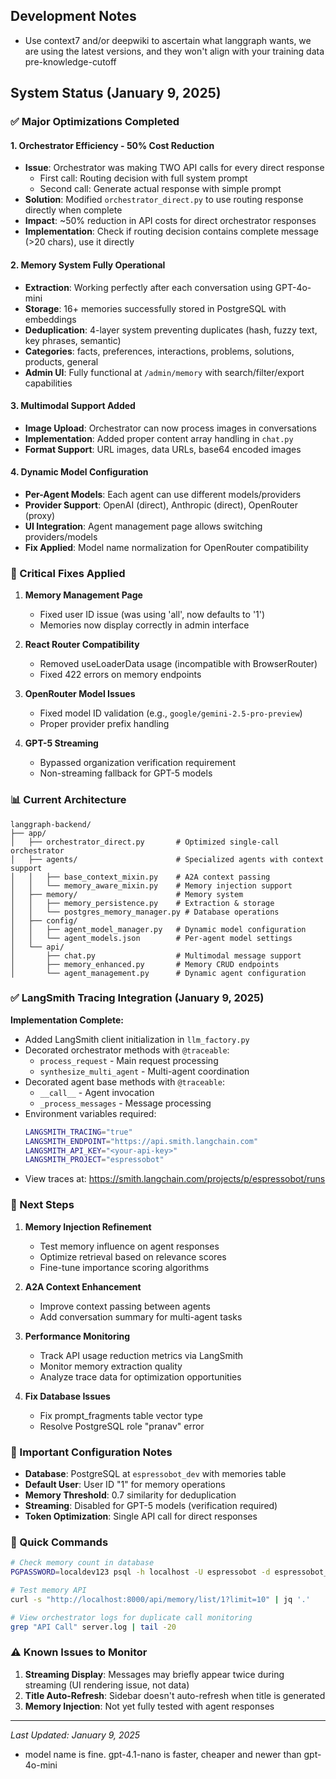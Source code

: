 ## Development Notes

- Use context7 and/or deepwiki to ascertain what langgraph wants, we are using the latest versions, and they won't align with your training data pre-knowledge-cutoff

## System Status (January 9, 2025)

### ✅ Major Optimizations Completed

#### 1. **Orchestrator Efficiency - 50% Cost Reduction**
- **Issue**: Orchestrator was making TWO API calls for every direct response
  - First call: Routing decision with full system prompt
  - Second call: Generate actual response with simple prompt
- **Solution**: Modified `orchestrator_direct.py` to use routing response directly when complete
- **Impact**: ~50% reduction in API costs for direct orchestrator responses
- **Implementation**: Check if routing decision contains complete message (>20 chars), use it directly

#### 2. **Memory System Fully Operational**
- **Extraction**: Working perfectly after each conversation using GPT-4o-mini
- **Storage**: 16+ memories successfully stored in PostgreSQL with embeddings
- **Deduplication**: 4-layer system preventing duplicates (hash, fuzzy text, key phrases, semantic)
- **Categories**: facts, preferences, interactions, problems, solutions, products, general
- **Admin UI**: Fully functional at `/admin/memory` with search/filter/export capabilities

#### 3. **Multimodal Support Added**
- **Image Upload**: Orchestrator can now process images in conversations
- **Implementation**: Added proper content array handling in `chat.py`
- **Format Support**: URL images, data URLs, base64 encoded images

#### 4. **Dynamic Model Configuration**
- **Per-Agent Models**: Each agent can use different models/providers
- **Provider Support**: OpenAI (direct), Anthropic (direct), OpenRouter (proxy)
- **UI Integration**: Agent management page allows switching providers/models
- **Fix Applied**: Model name normalization for OpenRouter compatibility

### 🐛 Critical Fixes Applied

1. **Memory Management Page**
   - Fixed user ID issue (was using 'all', now defaults to '1')
   - Memories now display correctly in admin interface

2. **React Router Compatibility**
   - Removed useLoaderData usage (incompatible with BrowserRouter)
   - Fixed 422 errors on memory endpoints

3. **OpenRouter Model Issues**
   - Fixed model ID validation (e.g., `google/gemini-2.5-pro-preview`)
   - Proper provider prefix handling

4. **GPT-5 Streaming**
   - Bypassed organization verification requirement
   - Non-streaming fallback for GPT-5 models

### 📊 Current Architecture

```
langgraph-backend/
├── app/
│   ├── orchestrator_direct.py       # Optimized single-call orchestrator
│   ├── agents/                      # Specialized agents with context support
│   │   ├── base_context_mixin.py    # A2A context passing
│   │   └── memory_aware_mixin.py    # Memory injection support
│   ├── memory/                      # Memory system
│   │   ├── memory_persistence.py    # Extraction & storage
│   │   └── postgres_memory_manager.py # Database operations
│   ├── config/
│   │   ├── agent_model_manager.py   # Dynamic model configuration
│   │   └── agent_models.json        # Per-agent model settings
│   └── api/
│       ├── chat.py                  # Multimodal message support
│       ├── memory_enhanced.py       # Memory CRUD endpoints
│       └── agent_management.py      # Dynamic agent configuration
```

### ✅ LangSmith Tracing Integration (January 9, 2025)

**Implementation Complete:**
- Added LangSmith client initialization in `llm_factory.py`
- Decorated orchestrator methods with `@traceable`:
  - `process_request` - Main request processing
  - `synthesize_multi_agent` - Multi-agent coordination
- Decorated agent base methods with `@traceable`:
  - `__call__` - Agent invocation
  - `_process_messages` - Message processing
- Environment variables required:
  ```bash
  LANGSMITH_TRACING="true"
  LANGSMITH_ENDPOINT="https://api.smith.langchain.com"
  LANGSMITH_API_KEY="<your-api-key>"
  LANGSMITH_PROJECT="espressobot"
  ```
- View traces at: https://smith.langchain.com/projects/p/espressobot/runs

### 🚀 Next Steps

1. **Memory Injection Refinement**
   - Test memory influence on agent responses
   - Optimize retrieval based on relevance scores
   - Fine-tune importance scoring algorithms

2. **A2A Context Enhancement**
   - Improve context passing between agents
   - Add conversation summary for multi-agent tasks

3. **Performance Monitoring**
   - Track API usage reduction metrics via LangSmith
   - Monitor memory extraction quality
   - Analyze trace data for optimization opportunities

4. **Fix Database Issues**
   - Fix prompt_fragments table vector type
   - Resolve PostgreSQL role "pranav" error

### 📝 Important Configuration Notes

- **Database**: PostgreSQL at `espressobot_dev` with memories table
- **Default User**: User ID "1" for memory operations
- **Memory Threshold**: 0.7 similarity for deduplication
- **Streaming**: Disabled for GPT-5 models (verification required)
- **Token Optimization**: Single API call for direct responses

### 🔧 Quick Commands

```bash
# Check memory count in database
PGPASSWORD=localdev123 psql -h localhost -U espressobot -d espressobot_dev -c "SELECT COUNT(*) FROM memories;"

# Test memory API
curl -s "http://localhost:8000/api/memory/list/1?limit=10" | jq '.'

# View orchestrator logs for duplicate call monitoring
grep "API Call" server.log | tail -20
```

### ⚠️ Known Issues to Monitor

1. **Streaming Display**: Messages may briefly appear twice during streaming (UI rendering issue, not data)
2. **Title Auto-Refresh**: Sidebar doesn't auto-refresh when title is generated
3. **Memory Injection**: Not yet fully tested with agent responses

---
*Last Updated: January 9, 2025*
- model name is fine. gpt-4.1-nano is faster, cheaper and newer than gpt-4o-mini
